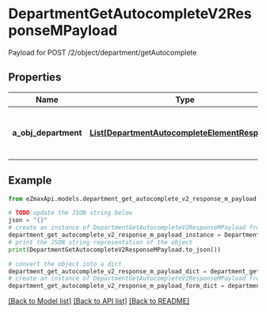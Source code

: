# DepartmentGetAutocompleteV2ResponseMPayload

Payload for POST /2/object/department/getAutocomplete

## Properties

Name | Type | Description | Notes
------------ | ------------- | ------------- | -------------
**a_obj_department** | [**List[DepartmentAutocompleteElementResponse]**](DepartmentAutocompleteElementResponse.md) | An array of Department autocomplete element response. | 

## Example

```python
from eZmaxApi.models.department_get_autocomplete_v2_response_m_payload import DepartmentGetAutocompleteV2ResponseMPayload

# TODO update the JSON string below
json = "{}"
# create an instance of DepartmentGetAutocompleteV2ResponseMPayload from a JSON string
department_get_autocomplete_v2_response_m_payload_instance = DepartmentGetAutocompleteV2ResponseMPayload.from_json(json)
# print the JSON string representation of the object
print(DepartmentGetAutocompleteV2ResponseMPayload.to_json())

# convert the object into a dict
department_get_autocomplete_v2_response_m_payload_dict = department_get_autocomplete_v2_response_m_payload_instance.to_dict()
# create an instance of DepartmentGetAutocompleteV2ResponseMPayload from a dict
department_get_autocomplete_v2_response_m_payload_form_dict = department_get_autocomplete_v2_response_m_payload.from_dict(department_get_autocomplete_v2_response_m_payload_dict)
```
[[Back to Model list]](../README.md#documentation-for-models) [[Back to API list]](../README.md#documentation-for-api-endpoints) [[Back to README]](../README.md)


